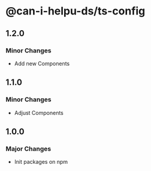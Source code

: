 # @can-i-helpu-ds/ts-config

## 1.2.0

### Minor Changes

- Add new Components

## 1.1.0

### Minor Changes

- Adjust Components

## 1.0.0

### Major Changes

- Init packages on npm
